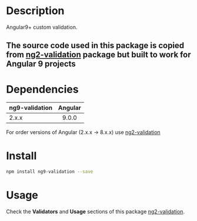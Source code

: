 # Description

Angular9+ custom validation.

## The source code used in this package is copied from [ng2-validation](https://www.npmjs.com/package/ng9-validation) package but built to work for Angular 9 projects

# Dependencies

| ng9-validation| Angular       |
| ------------- |:-------------:|
| 2.x.x         | 9.0.0         |

For order versions of Angular (2.x.x -> 8.x.x) use [ng2-validation](https://www.npmjs.com/package/ng2-validation)

# Install

```bash
npm install ng9-validation --save
```

# Usage

Check the **Validators** and **Usage** sections of this package [ng2-validation](https://www.npmjs.com/package/ng2-validation).
